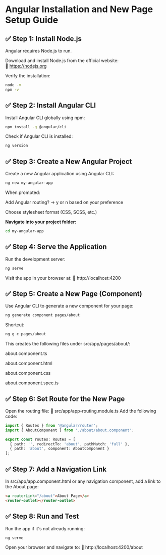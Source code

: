# Angular Installation and New Page Setup Guide

## ✅ Step 1: Install Node.js
Angular requires Node.js to run.

Download and install Node.js from the official website:  
🔗 https://nodejs.org

Verify the installation:
```bash
node -v
npm -v
```

## ✅ Step 2: Install Angular CLI
Install Angular CLI globally using npm:

```bash
npm install -g @angular/cli
```

Check if Angular CLI is installed:

```bash
ng version
```

## ✅ Step 3: Create a New Angular Project
Create a new Angular application using Angular CLI:

```bash
ng new my-angular-app
```

When prompted:

Add Angular routing? → y or n based on your preference

Choose stylesheet format (CSS, SCSS, etc.)

**Navigate into your project folder:**

```bash
cd my-angular-app
```

## ✅ Step 4: Serve the Application
Run the development server:

```bash
ng serve
```
Visit the app in your browser at:
🔗 http://localhost:4200

## ✅ Step 5: Create a New Page (Component)
Use Angular CLI to generate a new component for your page:

```bash
ng generate component pages/about
```

Shortcut:

```bash
ng g c pages/about
```

This creates the following files under src/app/pages/about/:

about.component.ts

about.component.html

about.component.css

about.component.spec.ts

## ✅ Step 6: Set Route for the New Page
Open the routing file:
📄 src/app/app-routing.module.ts
Add the following code:

```ts
import { Routes } from '@angular/router';
import { AboutComponent } from './about/about.component';

export const routes: Routes = [
  { path: '', redirectTo: 'about', pathMatch: 'full' },
  { path: 'about', component: AboutComponent }
];
```

## ✅ Step 7: Add a Navigation Link
In src/app/app.component.html or any navigation component, add a link to the About page:

```html
<a routerLink="/about">About Page</a>
<router-outlet></router-outlet>
```

## ✅ Step 8: Run and Test
Run the app if it's not already running:

```bash
ng serve
```
Open your browser and navigate to:
🔗 http://localhost:4200/about